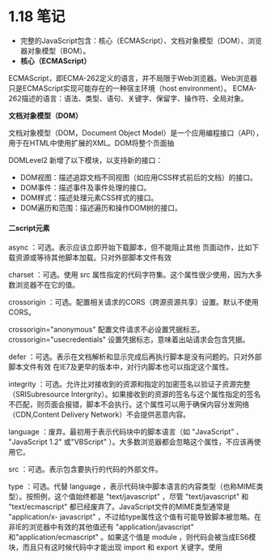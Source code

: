 # **1.18** 笔记

- 完整的JavaScript包含：核心（ECMAScript）、文档对象模型（DOM）、浏览器对象模型（BOM）。
- **核心（ECMAScript）**

ECMAScript，即ECMA-262定义的语言，并不局限于Web浏览器。Web浏览器只是ECMAScript实现可能存在的一种宿主环境（host
environment）。
ECMA-262描述的语言：语法、类型、语句、关键字、保留字、操作符、全局对象。

**文档对象模型（DOM）**

文档对象模型（DOM，Document Object Model）是一个应用编程接口（API），用于在HTML中使用扩展的XML。DOM将整个页面抽

DOMLevel2 新增了以下模块，以支持新的接口：
- DOM视图：描述追踪文档不同视图（如应用CSS样式前后的文档）的接口。
- DOM事件：描述事件及事件处理的接口。
- DOM样式：描述处理元素CSS样式的接口。
- DOM遍历和范围：描述遍历和操作DOM树的接口。

#### 二script元素


async ：可选。表示应该立即开始下载脚本，但不能阻止其他 页面动作，比如下载资源或等待其他脚本加载。只对外部脚本文件有效


charset ：可选。使用 src 属性指定的代码字符集。这个属性很少使用，因为大多数浏览器不在它的值。


crossorigin ：可选。配置相关请求的CORS（跨源资源共享）设置。默认不使用CORS。 


crossorigin="anonymous" 配置文件请求不必设置凭据标志。 crossorigin="usecredentials" 设置凭据标志，意味着出站请求会包含凭据。


defer ：可选。表示在文档解析和显示完成后再执行脚本是没有问题的。只对外部脚本文件有效 在IE7及更早的版本中，对行内脚本也可以指定这个属性。


integrity ：可选。允许比对接收到的资源和指定的加密签名以验证子资源完整（SRISubresource Intergrity）。如果接收到的资源的签名与这个属性指定的签名不匹配，则页面会报错，脚本不会执行。这个属性可以用于确保内容分发网络（CDN,Content Delivery Network）不会提供恶意内容。


language ：废弃。最初用于表示代码块中的脚本语言（如 "JavaScript" 、 "JavaScript 1.2" 或"VBScript" ）。大多数浏览器都会忽略这个属性，不应该再使用它。


src ：可选。表示包含要执行的代码的外部文件。


type ：可选。代替 language ，表示代码块中脚本语言的内容类型（也称MIME类型）。按照例，这个值始终都是 "text/javascript" ，尽管 "text/javascript" 和 "text/ecmascript" 都已经废弃了。JavaScript文件的MIME类型通常是 "application/x- javascript" ，不过给type属性这个值有可能导致脚本被忽略。在非IE的浏览器中有效的其他值还有 "application/javascript" 和"application/ecmascript" 。如果这个值是 module ，则代码会被当成ES6模块，而且只有这时候代码中才能出现 import 和 export 关键字。使用 <script> 的方式有两种：通过它直接在网页中嵌入JavaScript代码，以及通过它在网页中包含外部JavaScript文件。

#### 3.什么是javascript？


	1、javascript是一种基于对象和事件驱动的客户端脚本语言。
	2、javascript最初的设计师为了检验HTML表单输入的正确性
	3、javascript起源于Netscape公司的livescript语言。
### 标签占位符


过去，所有 <script> 元素都被放在页面的 <head> 标签内，这种做法的主要目的是把外部的CSS和JavaScript文件都集中放到一起，这样一来，页面会在处理JavaScript代码之前完全渲染页面。用户会感觉页面加载更快了，因为浏览器显示空白页面的时间短了


### 推迟执行脚本

HTML 4.01为 <script> 元素定义了一个叫 defer 的属性。这个属性表示脚本在执行的时候不会改变页面的结构。因此，这个脚本完全可以在整个页面解析完之后再运行在 <script> 元素上设defer 属性，会告诉浏览器应该立即开始下载，但执行应该推迟。对 defer 属性的支持是从IE4、Firefox3.5、Safari 5和Chrome 7开始的。其他所有浏览器则会忽略这个属性，按照通常的做法来处理脚本。考虑到这一点，还是把要推迟执行的脚本放在页面底部比较好

### 文档模式三种


混杂模式(quirks mode)和标准模式(standards mode)准标准模式(almoststandards mode)


混杂模式在所有浏览器中都以省略文档开头的 doctype 声明作为开关


准标准模式通过过渡性文档类型（ Transitional ）和框架集文档类型（ Frameset ）来触发


准标准模式与标准模式非常接近，很少需要区分。人们在说到“标准模式”时，可能指其中任何一个。而对文档模式的检测（本书后面会讨论）也不会区分它们。本书后面所说的标准模式，指的就是除混杂模式以外的模式

##### 语法结构

标识符
    定义：标识符是指变量、函数、属性的名字，或者函数的参数 通俗的讲：标识符就是一个名字
 命名规则：
        标识符首字符可以是以下划线（_）、美元符($)或者字母开始，不能是数字。
        标识符中其它字符可以是下划线（_）、美元符($)、字母或数字组成的。
        普通标识符（用作变量名、函数名和循环语句中用于跳转的标记）不能是保留字符

# 1.19笔记 


##### 4.1 原始值与引用值


ECMAScript变量可以包含两种不同类型的数据：原始值和引用值。原始值就是最简单的数据，引用值  则是由多个值构成的对象。


保存原始值的变量是按值（by value）访问的，因为我们操作的就是存储在变量中的实际值。


在操作对象时，实际上操作的是对该对象的引用（reference）而非实际的对象本身。为此，保存引用值的变量是按引用（by reference）访问的。


##### 4.1.1 动态属性


原始值和引用值的定义方式很类似，都是创建一个变量，然后给它赋一个值。不过，在变量保存了这个值之后，可以对这个值做什么，则大有不同。对于引用值而言，可以随时添加、修改和删除其属性和方法。


这里，首先创建了一个对象，并把它保存在变量person 中。然后，给这个对象添加了一个名为name 的属性，并给这个属性赋值了一个字符串"Nicholas" 。在此之后，就可以访问这个新属性，直到对象被销毁或属性被显式地删除。


##### 4.1.2 复制值


除了存储方式不同，原始值和引用值在通过变量复制时也有所不同。在通过变量把一个原始值赋值到另一个变量时，原始值会被复制到新变量的位置。


##### 4.1.3 传递参数


ECMAScript中所有函数的参数都是按值传递的。在按值传递参数时，值会被复制到一个局部变量（即一个命名参数，或者用ECMAScript的话说，就是arguments 对象中的一个槽位）。在按引用传递参数时，值在内存中的位置会被保存在一个局部变量，这意味着对本地变量的修改会反映到函数外部。


##### 4.1.4 确定类型


typeof 操作符最适合用来判断一个变量是否为原始类型。更确切地说，它是判断一个变量是否为字符串、数值、布尔值或undefined 的最好方式。如果值是对象或null ，那么typeof 返回"object"


#### 4.2 执行上下文与作用域


执行上下文（以下简称“上下文”）的概念在JavaScript中是颇为重要的。变量或函数的上下文决定了它们可以访问哪些数据，以及它们的行为。每个上下文都有一个关联的变量对象（variable object），而这个上下文中定义的所有变量和函数都存在于这个对象上。主要有全局上下文和函数上下文两种。


##### 4.2.1 作用域链增强


try / catch 语句的catch 块
with 语句
这两种情况下，都会在作用域链前端添加一个变量对象。对with 语句来说，会向作用域链前端添加指定的对象；对catch 语句而言，则会创建一个新的变量对象，这个变量对象会包含要抛出的错误对象的声明。


##### 4.2.2 变量声明


1. 使用var 的函数作用域声明


在使用var 声明变量时，变量会被自动添加到最接近的上下文。在函数中，最接近的上下文就是函数的局部上下文。在with 语句中，最接近的上下文也是函数上下文。如果变量未经声明就被初始化了，那么它就会自动被添加到全局上下文。


2. 使用let 的块级作用域声明


ES6新增的let 关键字跟var 很相似，但它的作用域是块级的，这也是JavaScript中的新概念。块级作用域由最近的一对包含花括号{} 界定。换句话说， if 块、while 块、function块，甚至连单独的块也是let 声明变量的作用域。


3. 使用const 的常量声明


ES6同时还增加了const 关键字。使用const 声明的变量必须同时初始化为某个值。一经声明，在其生命周期的任何时候都不能再重新赋予新值。


4. 标识符查找


当在特定上下文中为读取或写入而引用一个标识符时，必须通过搜索确定这个标识符表示什么。搜索开始于作用域链前端，以给定的名称搜索对应的标识符。如果在局部上下文中找到该标识符，则搜索停止，变量确定；如果没有找到变量名，则继续沿作用域链搜索。

#### 4.3 垃圾回收

JavaScript是使用垃圾回收的语言，也就是说执行环境负责在代码执行时管理内存。

 \##### 4.3.1 标记清理

   JavaScript最常用的垃圾回收策略是标记清理（mark-andsweep）

   当变量进入上下文，比如在函数内部声明一个变量时，这个变量会被加上存在于上下文中的标记。而不在上下文中的变量，逻辑

   上讲，永远不应该释放它们的内存，因为只要上下文中的代码在运

   行，就有可能用到它们。当变量离开上下文时，也会被加上离开上下 文的标记。

   4.3.2 引用计数

   另一种没那么常用的垃圾回收策略是引用计数（referencecounting）。其思路是对每个值都记录它被引用的次数。声明变量并它赋一个引用值时，这个值的引用数为1。如果同一个值又被赋给另一个变量，那么引用数加1。类似地，如果保存对该值引用的变量被其他值给覆盖了，那么引用数减1。当一个值的引用数为0时，就说明没办 法再访问到这个值了，因此可以安全地收回其内存了。垃圾回收程序 下次运行的时候就会释放引用数为0的值的内存。 4.3.4 内存管理 在使用垃圾回收的编程环境中，开发者通常无须关心内存管理。 不过，JavaScript运行在一个内存管理与垃圾回收都很特殊的环境。分  配给浏览器的内存通常比分配给桌面软件的要少很多，分配给移动浏览器的就更少了。这更多出于安全考虑而不是别的，就是为了避免运行大量JavaScript的网页耗尽系统内存而导致操作系统崩溃。这个内存限制不仅影响变量分配，也影响调用栈以及能够同时在一个线程中执行的语句数量。 

4.4 小结

   JavaScript变量可以保存两种类型的值：原始值和引用值。原始值

   可能是以下6种原始数据类型之一： Undefined 、Null 、 Boolean 、Number

   、String 和Symbol 。原始值和引用值有 以下特点。

   原始值大小固定，因此保存在栈内存上。

   从一个变量到另一个变量复制原始值会创建该值的第二个副本。

   引用值是对象，存储在堆内存上。

   包含引用值的变量实际上只包含指向相应对象的一个指针，而不 是对象本身。

   从一个变量到另一个变量复制引用值只会复制指针，因此结果是

   两个变量都指向同一个对象。 typeof 操作符可以确定值的原始类型，而instanceof

   操作 符用于确保值的引用类型。

   任何变量（不管包含的是原始值还是引用值）都存在于某个执行

   上下文中（也称为作用域）。这个上下文（作用域）决定了变量的生

   命周期，以及它们可以访问代码的哪些部分。执行上下文可以总结如 下。

   执行上下文分全局上下文、函数上下文和块级上下文。

   代码执行流每进入一个新上下文，都会创建一个作用域链，用于 搜索变量和函数。

   函数或块的局部上下文不仅可以访问自己作用域内的变量，而且

   也可以访问任何包含上下文乃至全局上下文中的变量。

   全局上下文只能访问全局上下文中的变量和函数，不能直接访问

   局部上下文中的任何数据。 变量的执行上下文用于确定什么时候释放内存。

   JavaScript是使用垃圾回收的编程语言，开发者不需要操心内存分

   配和回收。JavaScript的垃圾回收程序可以总结如下。

   离开作用域的值会被自动标记为可回收，然后在垃圾回收期间被 删除。

   主流的垃圾回收算法是标记清理，即先给当前不使用的值加上标

   记，再回来回收它们的内存。

   引用计数是另一种垃圾回收策略，需要记录值被引用了多少次。

# 1.20笔记

### 第 5 章 基本引用类型


#### 5.1 Date


Date 类型将日期保存为自协调世界时
（UTC，Universal Time Coordinated）时间1970年1月1日午夜（零时）至今
所经过的毫秒数。


要创建日期对象，就使用new 操作符来调用Date 构造函数：


```
let now = new Date();
```


**Date.parse()** 方法接收一个表示日期的字符串参数


**Date.parse()** 应该支持的日期格式，所有实现都必须支持下列日期格式：
“月/日/年”，如"5/23/2019" ；
“月名 日, 年”，如"May 23, 2019" ；
“周几 月名 日 年 时:分:秒 时区”，如"Tue May 23 2019 00:00:00GMT-0700" ；
ISO 8601扩展格式“YYYY-MM-DDTHH:mm:ss.sssZ”，如2019-05-
23T00:00:00 （只适用于兼容ES5的实现）。


**Date.UTC()** 方法也返回日期的毫秒表示


传给Date.UTC() 的参数是年、零起点月数（1月是0，2月是1，以此类推）、日（1~31）、时（0~23）、分、秒和毫秒。这些参数中，只有前两个（年和月）是必需的。


还提供了**Date.now()** 方法，返回表示方法执行时日期和
时间的毫秒数。


#### 5.1.1 继承的方法


Date 类型重写了toLocaleString() 、toString() 和valueOf() 方法。


toLocaleString() 方法返回与浏览器运行的本地环境一致的日期和时间。


toString() 方法通常返回带时区信息的日期和时间，而时间也是以24小时制（0~23）表示的。


valueOf() 方法根本就不返回字符串，这个方法被重写后返回的是日期的毫秒表示。


#### 5.1.2 日期格式化方法

toDateString() 显示日期中的周几、月、日、年（格式特定于实现）；
toTimeString() 显示日期中的时、分、秒和时区（格式特定于实现）；
toLocaleDateString() 显示日期中的周几、月、日、年（格式特定于实现和地区）；
toLocaleTimeString() 显示日期中的时、分、秒（格式特定于实现）；
toUTCString() 显示完整的UTC日期（格式特定于实现）。


#### 5.2 RegExp正则表达式


正则表达式的pattern （模式）可以是任何简单或复杂的正则表
达式，包括字符类、限定符、分组、向前查找和反向引用。


每个正则表达式可以带零个或多个flags （标记），用于控制正则表达式的行为。下面给出了表示**匹配模式的标记**。


g ：全局模式，表示查找字符串的全部内容，而不是找到第一个匹配的内容就结束。
i ：不区分大小写，表示在查找匹配时忽略pattern 和字符串的大小写。
m ：多行模式，表示查找到一行文本末尾时会继续查找。
y ：粘附模式，表示只查找从lastIndex 开始及之后的字符串。
u ：Unicode模式，启用Unicode匹配。
s ： dotAll 模式，表示元字符. 匹配任何字符（包括\n 或\r ）。


**元字符在模式中也必须转义**


```
( [ { \ ^ $ | ) ] } ? * + .
```


因为RegExp 的模式参数是字符串，所以在某些情况下需要二次转义。


下表展示了几个正则表达式的字面量形式，以及使用RegExp 构造函数创建时对应的模式字符串。


#### 5.2.1 RegExp 实例属性


每个RegExp 实例都有下列属性，提供有关模式的各方面信息。
global ：布尔值，表示是否设置了g 标记。
ignoreCase ：布尔值，表示是否设置了i 标记。
unicode ：布尔值，表示是否设置了u 标记。
sticky ：布尔值，表示是否设置了y 标记。
lastIndex ：整数，表示在源字符串中下一次搜索的开始位置，始终从0开始。
multiline ：布尔值，表示是否设置了m 标记。
dotAll ：布尔值，表示是否设置了s 标记。
source ：正则表达式的字面量字符串（不是传给构造函数的模式字符串），没有开头和结尾的斜杠。
flags ：正则表达式的标记字符串。始终以字面量而非传入构造函数的字符串模式形式返回（没有前后斜杠）。


#### 5.2.2 RegExp 实例方法


主要方法是exec() ，主要用于配合捕获组使用。这个方法只接收一个参数，即要应用模式的字符串。如果找到了匹配项，则返回包含第一个匹配信息的数组；如果没找到匹配项，则返回null 。返回的数组虽然是Array 的实例，但包含两个额外的属性： index 和input 。index 是字符串中匹配模式的起始位置， input 是要查找的字符串。


**exec() 方法**用于检索字符串中的正则表达式的匹配。


另一个方法是**test()** ，接收一个字符串参数。如果输入的文本与模式匹配，则参数返回true ，否则返回false 。


#### 5.2.3 RegExp 构造函数属性


RegExp 构造函数的属性：


通过这些属性可以提取出与exec() 和test() 执行的操作相关的信息。


不同属性包含的内容如下:
**input** 属性中包含原始的字符串。
**leftConext** 属性包含原始字符串中"short" 之前的内容，
**rightContext** 属性包含"short" 之后的内容。
**lastMatch** 属性包含匹配整个正则表达式的上一个字符串，
即"short" 。
**lastParen** 属性包含捕获组的上一次匹配，即"s" 。


存储最多9个捕获组的匹配项可以通过通过RegExp.$1~RegExp.$9 来访问


#### 5.2.4 模式局限


联合及交叉类
原子组
x （忽略空格）匹配模式
条件式匹配
正则表达式注释


#### 5.3 原始值包装类型


为了方便操作原始值，ECMAScript提供了3种特殊的引用类型：
Boolean 、Number 和String 。


为什么在js中的原始值，可以调用方法，比如说：


```javascript
let str = 'I love China!';
console.log(str.slice(0,6));//I love
12
```


但是却不能给原始值添加属性


```javascript
str.age = 18;
console.log(str.age);//undefined
12
```


这一切都和原始值包装类型及其声明周期有关：每当用到某个原始值的属性或者方法使，javascript总会在后台创建一个原始值包装类型的对象，从而暴露出操作原始值的各种方法。


在以读模式访问字符串的方法或者属性时，总会在后台执行以下三步：
（1）创建一个原始值类型的实例
（2）调用这个实例上的方法（或读取这个实例上的属性）
（3）销毁这个实例
用代码表示出来则为：


```javascript
let str = new String('I love China!');
console.log(str.slice(0,6));
str = null;
123
```


所以在非严格模式下，当我们尝试给原始值赋值时`str.age=18`，其实是生成了一个原始值包装类型的，也是给它赋了值的，但是，这句话执行完之后，这个原始值包装类型就被销毁了。而在下一次再次读取这个属性时`console.log(str.age)`，其实又再次创建了一个原始值包装类型对象，这个对象和之前那个不是一个对象，所以`str.age`为`undefined`


#### 5.3.1 Boolean


Boolean 是对应布尔值的引用类型。要创建一个Boolean 对象，就使用Boolean 构造函数并传入true 或false。


Boolean 的实例会重写valueOf() 方法，返回一个原始值true或false 。toString() 方法被调用时也会被覆盖，返回字符串"true" 或"false" 。


#### 5.3.2 Number


Number 是对应数值的引用类型。要创建一个Number 对象，就使用Number 构造函数并传入一个数值。


与Boolean 类型一样， Number 类型重写了valueOf() 、
toLocaleString() 和toString() 方法。valueOf() 方法返回
Number 对象表示的原始数值，另外两个方法返回数值字符串。
toString() 方法可选地接收一个表示基数的参数，并返回相应基数形式
的数值字符串。


除了继承的方法， Number 类型还提供了几个用于将数值格式化为字符串的方法。
toFixed() 方法返回包含指定小数点位数的数值字符串。自动舍入的特点可以用于处理货币。不过要注意的是，
多个浮点数值的数学计算不一定得到精确的结果。


格式化数值的方法是toExponential() ，返回以科学记数法（也称为指数记数法）表示的数值字符串。


toPrecision() 方法会根据情况返回最合理的输出结果，可能是固定长度，也可能是科学记数法形式。这个方法接收一个参数，表示结果中数字的总位数（不包含指数）。


isInteger() 方法与安全整数
ES6新增了Number.isInteger() 方法，用于辨别一个数值是否保存为整数。


#### 5.3.3 String


String 是对应字符串的引用类型。要创建一个String 对象，使用String 构造函数并传入一个数值。


String 对象的方法可以在所有字符串原始值上调用。


3个继承的方法valueOf() 、toLcaleString() 和toString() 都返回对象的原始字符串值。


**String 类型提供了很多方法来解析和操作字符串。**


1. JavaScript字符

charAt() 方法返回给定索引位置

# 1.25笔记

### 1.1**Object**

到目前为止，大多数引用值的示例使用的是 Object 类型。

Object 是ECMAScript中最常用的类型之一。虽然 Object 的实例没有多少功能，但很适合存储和在应用程序间交换数据

创建有俩种方式：

第一种是使用 new 操作符和 Object 构造函数

let person = new Object(); 

person.name = "Nicholas"; 

person.age = 29;

另一种方式是使用对象字面量（object literal）表示法

let person = { 

name: "Nicholas", 

age: 29 

};

在对象字面量表示法中，属性名可以是字符串或数值，比如：

let person = { 

"name": "Nicholas", 

"age": 29, 

5: true 

};

这个例子会得到一个带有属性 name 、 age 和 5 的对象。注意，数值属性会自动转换为字符串

虽然属性一般是通过点语法来存取的，这也是面向对象语言的惯例，但也可以使用中括号来存取属性。在使用中括号时，要在括号内使用属性名的字符串形式，比如：

console.log(person["name"]); *// "Nicholas"* 

console.log(person.name); 

从功能上讲，这两种存取属性的方式没有区别。使用中括号的主要优势就是可以通过变量访问属性，就像下面这个例样：

let propertyName = "name"; 

console.log(person[propertyName]); *// "Nicholas"*

另外，如果属性名中包含可能会导致语法错误的字符，或者包含关键字/保留字时，也可以使用中括号语法。比如：

person["first name"] = "Nicholas";

因为 "first name" 中包含一个空格，所以不能使用点语法来访问。不过，属性名中是可以包含非字语法存取它们就行了点语法是首选的属性存取方式，除非访问属性时必须使用变量

### 1.2Array

跟其他语言中的数组一样，ECMAScript数组也是一组有序的数据，但跟其他语言不同的是，数组中每个槽位可以存储任意类型的数据。这意味着可以创建一个数组，它的第一个元素是字符串，第二个元素是数值，第三个是对象。ECMAScript数组也是动态大小的，会随着数据添加而自动增长

创建数组

一种是使用 Array 构造函数，比如：

let colors = new Array();

如果知道数组中元素的数量，那么可以给构造函数传入一个数值，然后 length 属性就会被自动创建并设置为面的代码会创建一个初始 length 为20的数组：

let colors = new Array(20);

也可以给 Array 构造函数传入要保存的元素。比如，下面的代码会创建一个包含3个字符串值的数组：

let colors = new Array("red", "blue", "green")

创建数组时可以给构造函数传一个值。这时候就有点问题了，因为如果这个值是数值，则会创建一个长度为指定数值的数组；而如果这个值是其他类型的，则会创建一个只包含该特定值的数组

let colors = new Array(3); *//* *创建一个包含**3**个元素的*数组*

let names = new Array("Greg"); *//* *创建一个只包含一个元*素，即字符串**"Greg"**的数组*

在使用 Array **构造函数**时，也可以省略 new 操作符。结果是一样的，比如：

let colors = Array(3); *//* *创建一个包含**3**个元素的数组*

let names = Array("Greg"); *//* *创建一个只包含一个元素，即*字符串**"Greg"**的数组*

另一种创建数组的方式是使用数组字面量（array literal）表示法。数组字面量是在中括号中包含以逗号分隔的元素列表，如下面的例子所示：

let colors = ["red", "blue", "green"]; *//* *创建一个包*含**3**个元素的数组*

let names = []; *//* *创建一个空*数组*

let values = [1,2,]; *//* *创建一个包*含**2**个元素的数组*

Array 构造函数还有两个ES6新增的用于创建数组的静态方法：from() 和 of() 。 from() 用于将类数组结构转换为数组实例，而of() 用于将一组参数转换为数组实例

from

1*字符串会被拆分为单字符数组*  

*2可以使用**from()**将集合和映射转换为一个新数组*

3*Array.from()**对现有数组执行浅复制*

Array.from() 还接收第二个可选的映射函数参数。这个函数可以直接增强新数组的值，而无须像调用 Array.from().map() 那样先创建一个中间数组。还可以接收第三个可选参数，用于指定映射函数中this 的值。但这个重写的 this 值在箭头函数中不适用

Array.of() 可以把一组参数转换为数组。这个方法用于替代在ES6之前常用的 Array.prototype.slice.call(arguments) ，一种异常笨拙的将 arguments 对象转换为数组的写法：

console.log(Array.of(1, 2, 3, 4)); *// [1, 2, 3, 4]* 

console.log(Array.of(undefined)); *// [undefined]* 

**6.2.2** 数组空位

使用数组字面量初始化数组时，可以使用一串逗号来创建空位（hole）。ECMAScript会将逗号之间相应索引位置的值当成空位，ES6规范重新定义了该如何处理这些空位

### 1.3**Set**

ECMAScript 6新增的 Set 是一种新集合类型，为这门语言带来集合数据结构。 Set 在很多方面都像是加强的 Map ，这是因为它们的大多数API和行为都是共有的

使用 new 关键字和 Set 构造函数可以创建一个空集合：

const m = new Set();

如果想在创建的同时初始化实例，则可以给 Set 构造函数传入一个可迭代对象，其中需要包含插入到新集合实例中的元素：

const s1 = new Set(["val1", "val2", "val3"]); 

alert(s1.size); *// 3 *   *使用数组初始化集合*

const s2 = new Set({ 

[Symbol.iterator]: function*() { 

yield "val1"; 

yield "val2"; 

yield "val3"; 

} 

}); 

alert(s2.size);  // *使用自定义迭代器初始化集合*

初始化之后，可以使用 add() 增加值，使用 has() 查询，通过size 取得元素数量，以及使用 delete() 和 clear() 删除元素：

clear() 清除所有

delete （）

add() 返回集合的实例，所以可以将多个添加操作连缀起来，包括初始化：

const s = new Set().add("val1"); 

s.add("val2") 

.add("val3"); 

alert(s.size); *// 3*

与严格相等一样，用作值的对象和其他“集合”类型在自己的内容或属性被修改时也不会改变：

const s = new Set(); const objVal = {}, arrVal = []; 

s.add(objVal); s.add(arrVal); objVal.bar = "bar"; 

arrVal.push("bar"); alert(s.has(objVal)); *// true* alert(s.has(arrVal)); *// true* 

add() 和 delete() 操作是幂等的。 delete() 返回一个布尔值，表示集合中是否存在要删除的值

# 第八章笔记

### 1.1 理解对象

#### 1.1.1 对象创建

最早  

```
let person = new Object(); person.name = "Nicholas"; person.age = 29; person.job = "Software Engineer"; person.sayName = function() { console.log(this.name); };
```

现在

```
let person = { name: "Nicholas", age: 29, job: "Software Engineer", sayName() { console.log(this.name); } };
```

#### 1.1.2 属性的类型

属性分两种：数据属性和访问器属性

#### 1. 数据属性

[[Configurable]] ：表示属性是否可以通过 delete删除并重新定义，是否可以修改它的特性，以及是否可以把它改为访问器属性。默认情况下，所有直接定义在对象上的属性的这个特性都是 true ，如前面的例子所示

[[Enumberable]] ：表示属性是否可以通过 for-in 循环返回。默认情况下，所有直接定义在对象上的属性的这个特性都是 true ，如前面的例子所示

[[Writable]] ：表示属性的值是否可以被修改。默认情况下，所有直接定义在对象上的属性的这个特性都是true ，如前面的例子所示

[[Value]] ：包含属性实际的值。这就是前面提到的那个读取和写入属性值的位置。这个特性的默认值为undefined

[[Configurable]] 、 [[Enumerable]] 和 [[Writable]] 都会被设置为 true ，而 [[Value]] 特性会被设置为指定的值

要修改属性的默认特性，就必须使用Object.defineProperty() 方法

```
let person = {};
Object.defineProperty(person, "name", { writable: false, value: "Nicholas" });
console.log(person.name); // "Nicholas" 
person.name = "Greg";
console.log(person.name); // "Nicholas"
```

虽然可以对同一个属性多次调用

Object.defineProperty() ，但在把 configurable 设置为 false 之后就会受限制了。在调用 Object.defineProperty() 时，configurable 、 enumerable 和 writable 的值如果不指定，则都默认为 false 。多数情况下，可能都不需要

#### 2. 访问器属性

[[Configurable]] ：表示属性是否可以通过 delete删除并重新定义，是否可以修改它的特性，以及是否可以把

它改为数据属性。默认情况下，所有直接定义在对象上的属性的这个特性都是 true 。 

[[Enumerable]] ：表示属性是否可以通过 for-in 循环返回。默认情况下，所有直接定义在对象上的属性的这个特性都是 true 。 

[[Get]] ：获取函数，在读取属性时调用。默认值为undefined 。 

[[Set]] ：设置函数，在写入属性时调用。默认值为undefined 。

### 1.2 创建对象

#### 1工厂模式

```
function createStudent(name,sex,grade){															
	var o = new Object();
	o.name = name;
	o.sex = sex;
	o.grade = grade;

	o.sayName = function(){
		console.log(this.name);
	}
	return o;
}
var s1 = createStudent('Claiyre','famale',1);
```

#### 2 构造函数模式

```
function Student(name,sex,grade){													
	this.name = name;
	this.sex = sex;
	this.grade = grade;
	this.sayName = function(){
		console.log(this.name);
	}
}
var s2 = new Student('孙悟空'，'male',2);
```

不同：

- 没有显示地创建对象
- 直接将属性和方法赋给this对象
- 没有return语句

### 1.3继承

#### 1.3.1 原型链继承

```
function Cat(){ 
}
Cat.prototype = new Animal();
Cat.prototype.name = 'cat';

//　Test Code
var cat = new Cat();
console.log(cat.name);
console.log(cat.eat('fish'));
console.log(cat.sleep());
console.log(cat instanceof Animal); //true 
console.log(cat instanceof Cat); //true
```

特点：

1. 非常纯粹的继承关系，实例是子类的实例，也是父类的实例
2. 父类新增原型方法/原型属性，子类都能访问到
3. 简单，易于实现

缺点：

1. 要想为子类新增属性和方法，必须要在`new Animal()`这样的语句之后执行，不能放到构造器中
2. 无法实现多继承
3. 来自原型对象的所有属性被所有实例共享（来自原型对象的引用属性是所有实例共享的）（详细请看附录代码： 示例1）
4. 创建子类实例时，无法向父类构造函数传参

#### 1.3.2 构造继承

```
function Cat(name){
  Animal.call(this);
  this.name = name || 'Tom';
}

// Test Code
var cat = new Cat();
console.log(cat.name);
console.log(cat.sleep());
console.log(cat instanceof Animal); // false
console.log(cat instanceof Cat); // true
```

特点：可以传递参数 ，不可以继承父方法原型的属性/方法 

#### 1.3.3 组合继承

```
function Cat(name){
  Animal.call(this);
  this.name = name || 'Tom';
}
Cat.prototype = new Animal(); 
Cat.prototype.constructor = Cat; // Test Code
var cat = new Cat();
console.log(cat.name);
console.log(cat.sleep());
console.log(cat instanceof Animal); // true
console.log(cat instanceof Cat); // true
```

特点：可以传递参数，可以继承父方法原型的属性/方法，可复用， 缺：调用俩次构造函数



#### 1.3.4 原型式继承

```
 function CreateObj(o){
            function F(){}
            F.prototype = o;
            console.log(o.__proto__ === Object.prototype);
            console.log(F.prototype.constructor === Object); // true
            return new F();
        }

        var person = {
            name: 'xiaopao',
            friend: ['daisy','kelly']
        }

        var person1 = CreateObj(person);

        // var person2 = CreateObj(person);

        person1.name = 'person1';
        // console.log(person2.name); // xiaopao
        person1.friend.push('taylor');
        // console.log(person2.friend); // ["daisy", "kelly", "taylor"]
```

特点：类似于复制一个对象，用函数来包装。

 缺：1、所有实例都会继承原型上的属性。2、无法实现复用。（新实例属性都是后面添加的）

#### 1.3.5 寄生式继承

```
 var ob = {
            name: 'xiaopao',
            friends: ['lulu','huahua']
        }

        function CreateObj(o){
            function F(){};  // 创建一个构造函数F
            F.prototype = o;
            return new F();
        }

        // 上面CreateObj函数 在ECMAScript5 有了一新的规范写法，Object.create(ob) 效果是一样的 , 看下面代码
        var ob1 = CreateObj(ob);
        var ob2 = Object.create(ob);
        console.log(ob1.name); // xiaopao
        console.log(ob2.name); // xiaopao
```

特点：没有创建自定义类型，因为只是套了个壳子返回对象（这个），这个函数顺理成章就成了创建的新对象。

缺：没用到原型，无法复用

#### 1.3.6 寄生组合继承

```
   function Parent(name){
            this.name = name;
            this.colors = ['red', 'blue', 'green'];
        }

        Parent.prototype.sayName = function(){
            console.log(this.name);
        }

        function Child(name,age){
            Parent.call(this,name); 
            this.age = age;
        }

        function CreateObj(o){
            function F(){};
            F.prototype = o;
            return new F();
        }

        // Child.prototype = new Parent(); // 这里换成下面
        function prototype(child,parent){
            var prototype = CreateObj(parent.prototype);
            prototype.constructor = child;
            child.prototype = prototype;
        }
```

特：修复了组合继承的问题

### 1.4 类

概念：把具有共同性质的事物归结为一类，得出一个抽象的概念——类

#### 1.4.1 定义类

```
class Person {} // 类声明
const Animal = class {};// 类表达式
```

#### 1.4.2 构造函数

```
function F(){
 
}
new F();
```

- 经历的步骤：

1. 创建一个空对象，作为将要返回的实例对象
2. 将空对象的原型指向构造函数的prototype属性，也就是F构造函数的prototype属性。
3. 将空对象赋值给构造函数内部的this关键字，也就是this关键字会指向实例对象。
4. 开始执行构造函数内部的代码。

理解constructor属性:

任何javascript函数都可以用来做构造函数，并且调用构造函数是需要用到一个prototype属性的，因此每个javascript函数都在动拥有一个prototype属性。这个属性的值是一个对象，这个对象包含唯一一个不可美居枚举属性constructor，constructor属性的值是一个函数对象

#### 1.4.3 es6 类

ES6中类就是根据构造函数原理来的：

```
class F {
  constructor(name) 
    this.name = 'Base';
   }
    getName() {
       //==>F.prototype.getName=function(){}
    }
}
```

 **类的继承 extends**

继承父类后，子类会继承父类所有的方法和属性(包括静态方法和属性)

如果子类没有定义`constructor`方法，会默认被添加该方法

任何子类都有`constructor`方法;

```
 Class Father{
 3       constructor(){
 4       }
 5      sum(){
 6          console.log("abc");
 7      }
 8      static fn(){
 9          console.log("hello")
10      }
11  }
12  Class Son extends Father{
13     
14  }
15  let s=new Son();
16  s.sum()//abc,继承了父类的sum()方法
17  Son.fn()//hello 继承了父类的静态方法fn()
```

 **super**

用父类的构造函数直接使用`super()`，并且可以传参；

子类的构造函数中，只有调用了`super`之后才可以使用`this`关键字，否则会报错;

```
 2  class Father{
 3       constructor(){
 4         console.log("bbb");
 5      }
 6  }
 7  class Son extends Father{
 8      constructor(x){
 9         this.x=x;//ReferenceError,报错
10         super();
11         this.x=x;//正确
12      }
13  }
14  let sum=new Son();//bbb
```

. **类的static静态**

在属性或方法前面使用 `static`定义类的静态属性和方法；

所有的静态属性和静态方法都不能通过实例化的对象调用；

需要通过类来调用,静态属性和静态方法是类的专属属性和方法，和实例化对象无关，比如数组和数学方法中的：`Array.from();Math.random（）。`

```
1 class Mold{
 2          static x=0;
 3          y=1;
 4          static fn1(){
 5              console.log("aaa")
 6          }
 7          fn2(){
 8              console.log("bbb");
 9          }
10         }
11      let m=new Mold();
12      console.log(m.x,m.y);//undefined , 1
13      m.fn1(); // TypeError 
14      m.fn2(); // bbb
15      //需要通过类来调用
16      Mold.fn1(); //aaa
17      console.log(Mold.x);//0
```

### 1.5 原型和原型链

![](https://gimg2.baidu.com/image_search/src=http%3A%2F%2Fimgedu.lagou.com%2F489a95aaa5764934b22376f90ddda88b.jpg&refer=http%3A%2F%2Fimgedu.lagou.com&app=2002&size=f9999,10000&q=a80&n=0&g=0n&fmt=jpeg?sec=1614391198&t=b908e9c7f7f6f98341f5381d930c6553)

在JavaScript中，每个函数都有一个prototype属性，这个属性指向函数的原型对象

这是每个对象(除null外)都会有的属性，叫做__proto__，这个属性会指向该对象的原型

每个原型都有一个constructor属性，指向该关联的构造函数

原型链 ：

每个构造函数都有一个原型对象，原型对象都包含一个指向构造函数的指针，而实例都包含一个指向原型对象的内部指针。那么假如我们让原型对象等于另一个类型的实例，结果会怎样？显然，此时的原型对象将包含一个指向另一个原型的指针，相应地，另一个原型中也包含着一个指向另一个构造函数的指针。假如另一个原型又是另一个类型的实例，那么上述关系依然成立。如此层层递进，就构成了实例与原型的链条